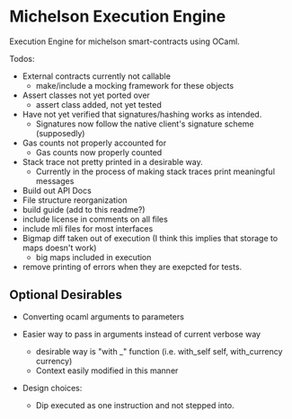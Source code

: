 # Michelson Execution Engine

Execution Engine for michelson smart-contracts using OCaml.

Todos:

- External contracts currently not callable
    - make/include a mocking framework for these objects
- Assert classes not yet ported over
    - assert class added, not yet tested
- Have not yet verified that signatures/hashing works as intended.
    - Signatures now follow the native client's signature scheme (supposedly)
- Gas counts not properly accounted for
    - Gas counts now properly counted
- Stack trace not pretty printed in a desirable way.
    - Currently in the process of making stack traces print meaningful messages
- Build out API Docs
- File structure reorganization
- build guide (add to this readme?)
- include license in comments on all files
- include mli files for most interfaces
- Bigmap diff taken out of execution (I think this implies that storage to maps doesn't work)
    - big maps included in execution
- remove printing of errors when they are exepcted for tests. 
## Optional Desirables

- Converting ocaml arguments to parameters
- Easier way to pass in arguments instead of current verbose way
    - desirable way is "with \_" function (i.e. with_self self, with_currency currency)
    - Context easily modified in this manner

- Design choices:
    - Dip executed as one instruction and not stepped into. 